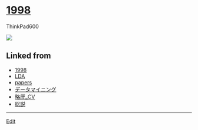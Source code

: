 # [1998](1998.md)

ThinkPad600

![](https://upload.wikimedia.org/wikipedia/commons/thumb/7/78/IBM_Thinkpad_600E.jpg/462px-IBM_Thinkpad_600E.jpg)







## Linked from

* [1998](1998.md)
* [LDA](LDA.md)
* [papers](papers.md)
* [データマイニング](データマイニング.md)
* [略歴_CV](略歴_CV.md)
* [総説](総説.md)


----
[Edit](https://github.com/vitroid/vitroid.github.io/edit/master/MD/1998.md)

